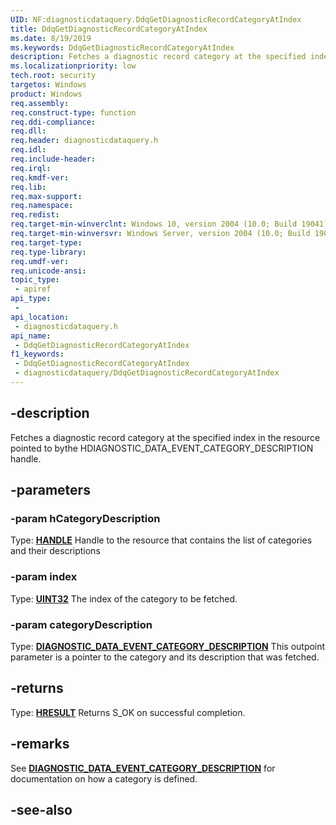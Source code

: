 ```yaml
---
UID: NF:diagnosticdataquery.DdqGetDiagnosticRecordCategoryAtIndex
title: DdqGetDiagnosticRecordCategoryAtIndex
ms.date: 8/19/2019
ms.keywords: DdqGetDiagnosticRecordCategoryAtIndex
description: Fetches a diagnostic record category at the specified index in the resource pointed to by the HDIAGNOSTIC_DATA_EVENT_CATEGORY_DESCRIPTION handle.
ms.localizationpriority: low
tech.root: security
targetos: Windows
product: Windows
req.assembly: 
req.construct-type: function
req.ddi-compliance: 
req.dll: 
req.header: diagnosticdataquery.h
req.idl: 
req.include-header: 
req.irql: 
req.kmdf-ver: 
req.lib: 
req.max-support: 
req.namespace: 
req.redist: 
req.target-min-winverclnt: Windows 10, version 2004 (10.0; Build 19041)
req.target-min-winversvr: Windows Server, version 2004 (10.0; Build 19041)
req.target-type: 
req.type-library: 
req.umdf-ver: 
req.unicode-ansi: 
topic_type:
 - apiref
api_type:
 - 
api_location:
 - diagnosticdataquery.h
api_name:
 - DdqGetDiagnosticRecordCategoryAtIndex
f1_keywords:
 - DdqGetDiagnosticRecordCategoryAtIndex
 - diagnosticdataquery/DdqGetDiagnosticRecordCategoryAtIndex
---
```


## -description

Fetches a diagnostic record category at the specified index in the resource pointed to bythe HDIAGNOSTIC_DATA_EVENT_CATEGORY_DESCRIPTION handle.

## -parameters

### -param hCategoryDescription

Type: **[HANDLE](/windows/desktop/winprog/windows-data-types)**
Handle to the resource that contains the list of categories and their descriptions

### -param index

Type: **[UINT32](/windows/desktop/winprog/windows-data-types)**
The index of the category to be fetched.

### -param categoryDescription

Type: **[DIAGNOSTIC_DATA_EVENT_CATEGORY_DESCRIPTION](../diagnosticdataquerytypes/ns-diagnosticdataquerytypes-diagnostic_data_event_category_description.md)**
This outpoint parameter is a pointer to the category and its description that was fetched.

## -returns

Type: **[HRESULT](/windows/desktop/com/structure-of-com-error-codes)**
Returns S_OK on successful completion.

## -remarks

See **[DIAGNOSTIC_DATA_EVENT_CATEGORY_DESCRIPTION](../diagnosticdataquerytypes/ns-diagnosticdataquerytypes-diagnostic_data_event_category_description.md)** for documentation on how a category is defined.

## -see-also